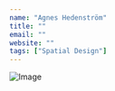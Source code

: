 ```yaml
---
name: "Agnes Hedenström"
title: ""
email: ""
website: ""
tags: ["Spatial Design"]
---
```

![Image](../../images/agnes_hedenstrom/ma_sd_agnes_hedenstrom_01.jpg)
